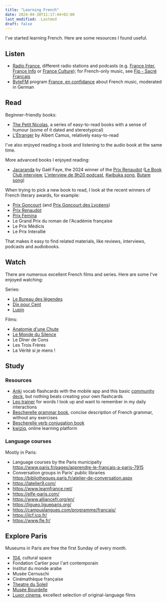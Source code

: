 ```yaml
---
title: "Learning French"
date: 2024-04-30T11:17:44+02:00
last_modified: .Lastmod
draft: false
---
```


I've started learning French. Here are some resources I found useful.

## Listen

- [Radio France], different radio stations and podcasts (e.g. [France Inter], [France Info] or [France Culture]); for French-only music, see [Fip - Sacré Français]
- [ByteFM] program [France, en confidance] about French music, moderated in German

[Radio France]: https://www.radiofrance.fr/
[France Inter]: https://www.radiofrance.fr/franceinter
[France Info]: https://www.francetvinfo.fr/en-direct/radio.html
[France Culture]: https://www.radiofrance.fr/franceculture
[France, en confidance]: https://www.byte.fm/sendungen/la-france-en-confidence/
[ByteFM]: https://www.byte.fm/
[Fip - Sacré Français]: https://www.radiofrance.fr/fip/radio-sacre-francais

## Read

Beginner-friendly books:

- [The Petit Nicolas], a series of easy-to-read books with a sense of humour (some of it dated and stereotypical)
- [L'Étranger] by Albert Camus, relatively easy-to-read

[The Petit Nicolas]: https://www.petitnicolas.com/
[L'Étranger]: https://fr.wikipedia.org/wiki/L%27%C3%89tranger

I've also enjoyed reading a book and listening to the audio book at the same time.

More advanced books I enjoyed reading:

- [Jacaranda] by Gaël Faye, the 2024 winner of the [Prix Renaudot] ([Le Book Club interview], [L'interview de 9h20 podcast], [Kwibuka song], [Butare song])

[Jacaranda]: https://www.goodreads.com/book/show/212924295-jacaranda
[Le Book Club interview]: https://www.radiofrance.fr/franceculture/podcasts/le-book-club/reconstructions-rwandaises-avec-gael-faye-5139570
[L'interview de 9h20 podcast]: https://www.radiofrance.fr/franceinter/podcasts/l-interview-de-9h20/l-itw-de-9h20-du-lundi-26-aout-2024-5320509
[Kwibuka song]: https://open.spotify.com/track/7JklXqyFfw59LqyeloWmNC
[Butare song]: https://open.spotify.com/track/79KGGIlt8A6ZsOjmdM0LsX

When trying to pick a new book to read, I look at the recent winners of French literary awards, for example:

- [Prix Goncourt] (and [Prix Goncourt des Lycéens])
- [Prix Renaudot]
- [Prix Femina]
- Le Grand Prix du roman de l'Académie française
- Le Prix Médicis
- Le Prix Interallié

That makes it easy to find related materials, like reviews, interviews, podcasts and audiobooks.

[Prix Femina]: https://fr.wikipedia.org/wiki/Prix_Femina
[Prix Renaudot]: https://fr.wikipedia.org/wiki/Prix_Renaudot
[Prix Goncourt]: https://fr.wikipedia.org/wiki/Prix_Goncourt
[Prix Goncourt des Lycéens]: https://en.wikipedia.org/wiki/Prix_Goncourt_des_Lyc%C3%A9ens

## Watch

There are numerous excellent French films and series. Here are some I've enjoyed watching:

Series:

- [Le Bureau des légendes](https://fr.wikipedia.org/wiki/Le_Bureau_des_l%C3%A9gendes)
- [Dix pour Cent](https://fr.wikipedia.org/wiki/Dix_pour_cent)
- [Lupin](<https://fr.wikipedia.org/wiki/Lupin_(s%C3%A9rie_t%C3%A9l%C3%A9vis%C3%A9e,_2021)>)

Films:

- [Anatomie d'une Chute](https://fr.wikipedia.org/wiki/Anatomie_d%27une_chute)
- [Le Monde du Silence](<https://fr.wikipedia.org/wiki/Le_Monde_du_silence_(film)>)
- Le Dîner de Cons
- Les Trois Frères
- La Vérité si je mens !

## Study

### Resources

- [Anki] vocab flashcards with the mobile app and this basic [community deck], but nothing beats creating your own flashcards
- [Leo trainer] for words I look up and want to remember in my daily interactions
- [Bescherelle grammar book], concise description of French grammar, without any exercises
- [Bescherelle verb conjugation book]
- [kwiziq], online learning platform

[Anki]: https://apps.ankiweb.net/index.html
[community deck]: https://ankiweb.net/shared/info/893324022
[Leo trainer]: https://dict.leo.org/trainer/index.php
[Bescherelle grammar book]: https://www.amazon.com/gp/product/2218952009/
[Bescherelle verb conjugation book]: https://www.amazon.com/Bescherelle-Conjugaison-pour-tous-French/dp/2401052356
[kwiziq]: https://french.kwiziq.com/

### Language courses

Mostly in Paris:

- Language courses by the Paris municipalty https://www.paris.fr/pages/apprendre-le-francais-a-paris-7915
- Conversation groups in Paris' public libraries https://bibliotheques.paris.fr/atelier-de-conversation.aspx
- https://latelier9.com/
- https://www.learnfrance.net/
- https://elfe-paris.com/
- https://www.alliancefr.org/en/
- https://ligueo.ligueparis.org/
- https://campuslangues.com/programme/francais/
- https://ilcf.icp.fr/
- https://www.fle.fr/

## Explore Paris

Museums in Paris are free the first Sunday of every month.

- [104](https://www.104.fr), cultural space
- Fondation Cartier pour l'art contemporain
- Institut du monde arabe
- Musée Cernuschi
- Cinémathèque française
- [Theatre du Soleil](https://theatre-du-soleil.fr)
- [Musée Bourdelle](https://www.bourdelle.paris.fr)
- [Luxor cinema](https://www.cinemalouxor.fr), excellect selection of original-language films
